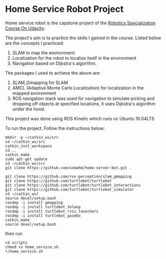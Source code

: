 # Home Service Robot Project

Home service robot is the capstone project of the [Robotics Specialization Course On Udacity](https://www.udacity.com/enrollment/nd209).

The project's aim is to practice the skills I gained in the course. Listed below are the concepts I practiced:

1. SLAM to map the environment.
2. Localization for the robot to localize itself in the environment
3. Navigation based on Dijkstra's algorithm.

The packages I used to achieve the above are:
1. SLAM_Gmapping for SLAM
2. AMCL (Adaptive Monte Carlo Localization) for localization in the mapped environment
3. ROS navigation stack was used for navigation to simulate picking and dropping off objects at specified locations, it uses Dijkstra's algorithm under the hood.

This project was done using ROS Kinetic which runs on Ubuntu 16.04LTS

To run the project, Follow the instructions below:
```
mkdir -p ~/catkin_ws/src
cd ~/catkin_ws/src
catkin_init_workspace
cd ..
catkin_make
sudo apt-get update
cd ~/catkin_ws/src
git clone https://github.com/usmahm/home-server-bot.git .

git clone https://github.com/ros-perception/slam_gmapping
git clone https://github.com/turtlebot/turtlebot
git clone https://github.com/turtlebot/turtlebot_interactions
git clone https://github.com/turtlebot/turtlebot_simulator
cd ~/catkin_ws/
source devel/setup.bash
rosdep -i install gmapping
rosdep -i install turtlebot_teleop
rosdep -i install turtlebot_rviz_launchers
rosdep -i install turtlebot_gazebo
catkin_make
source devel/setup.bash
```

then run 
```
cd scripts
chmod +x home_service.sh
•/home_service.sh
```

